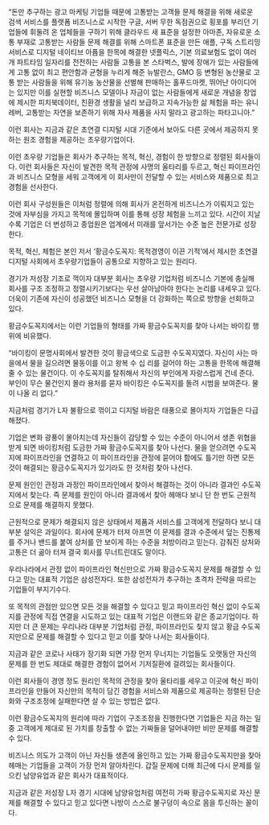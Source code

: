 “돈만 추구하는 광고 마케팅 기업들 때문에 고통받는 고객들 문제 해결을 위해 새로운 검색 서비스를 플랫폼 비즈니스로 시작한 구글, 서버 무한 독점권으로 횡포를 부리던 기업들에 휘둘려 온 업체들을 구하기 위해 클라우드 새 표준을 설정한 아마존, 자유로운 소통 부재로 고통받는 사람들 문제 해결를 위해 스마트폰 표준을 만든 애플, 구독 스트리밍 서비스로 디지털 네이티브 아픔을 한목에 해결한 넷플릭스, 기본 의료보험도 없이 여러 개 파트타임 일자리를 전전하는 사람들 고통을 본 스타벅스, 발에 장애가 있는 사람들에게 고통 없이 최고 편안함과 균형을 누리게 해준 뉴발란스, GMO 등 변형된 농산물로 고통 받는 사람들을 위해 유기농 농산물을 선별해 판매하는 홀푸드마켓, 뛰어난 아이디어는 있지만 이를 실현할 비즈니스 모델이나 자금이 없는 사람들에게 새로운 개념을 창업에 제시한 피치북데이터, 친환경 생활을 널리 보급하고 지속가능한 삶 체험을 파는 유니레버, 고통받는 자연을 보존하기 위해 자사 제품을 사지 말라고 광고하는 파타고니아.” 

이런 회사는 지금과 같은 초연결 디지털 시대 기준에서 보아도 다른 곳에서 제공하지 못하는 원조 경험을 제공하는 초우량기업이다.

이런 초우량 기업들은 회사가 추구하는 목적, 혁신, 경험이 한 방향으로 정렬된 회사들이다. 이런 회사들은 자신이 발견한 목적 관정에 사명의 울타리를 두르고, 혁신 파이프라인과 비즈니스 모형을 세워 고객에게 이 회사만이 전달할 수 있는 서비스와 제품으로 최고 경험을 선사한다. 

이런 회사 구성원들은 이처럼 정렬에 의해 회사가 온전하게 비즈니스가 이뤄지고 있는 것에 자부심을 가지고 목적에 몰입하며 이를 통해 성장 체험을 느끼고 있다. 시간이 지날수록 기업은 더 번성하고 종업원은 업계에서 미래를 앞서가는 수준 높은 전문가로 성장한다.

목적, 혁신, 체험은 본인 저서 ‘황금수도꼭지: 목적경영이 이끈 기적’에서 제시한 초연결 디지털 사회에서 초우량기업들이 공통으로 지향하고 있는 원리다.

경기가 저성장 기조로 꺽이자 대부분 회사는 초우량 기업처럼 비즈니스 기본에 충실해 회사를 구조 조정하고 정렬시키기보다는 우선 살아남아야 한다는 논리를 내세우고 있다. 더욱이 기존에 자신이 성공했던 비즈니스 모형을 더 강화하는 쪽으로 방향을 선회하고 있다. 

황금수도꼭지에서는 이런 기업들의 형태를 가짜 황금수도꼭지를 찾아 나서는 바이킹 행위에 비유했다.

“바이킹이 문명사회에서 발견한 것이 황금색으로 도금한 수도꼭지였다. 자신이 사는 마을에서 물을 길으려면 물동이를 이고 왕복 수 십 리를 걸어야 하는 고통을 한목에 해결해줄 수 있는 물건이다. 이 수도꼭지를 탈취해서 자신의 부인에게 자랑스럽게 건네 준다. 부인이 무슨 물건인지 몰라 용처를 묻자 바이킹은 수도꼭지를 돌려 시범을 보여준다. 물이 나올 리 없다.”

지금처럼 경기가 L자 불황으로 꺾이고 디지털 바람은 태풍으로 몰아치자 기업들은 다급해졌다. 

기업은 변화 광풍이 몰아치는데 자신들이 감당할 수 있는 수준이 아니어서 생존 위협을 받게 되면 바이킹처럼 도금한 가짜 황금수도꼭지를 찾아 나선다. 물을 얻으려면 수도꼭지에 파이프라인을 연결하고 이 파이프라인을 관정에 묻어야 함에도 틀기만 하면 모든 것이 해결되는 황금수도꼭지가 있기라도 한 것처럼 찾아 나선다. 

문제 원인인 관정과 과정인 파이프라인에서 찾아서 해결하는 것이 아니라 결과인 수도꼭지에서 찾는다. 즉 문제를 원인이 아니라 결과에서 찾아 헤매다 보니 단 한 번도 근원적으로 문제를 해결하지 못했다. 

근원적으로 문제가 해결되지 않은 상태에서 제품과 서비스를 고객에게 전달하다 보니 대부분 설익은 과일이다. 회사에 문제가 터져 아프면 이 문제를 결과 수준에서 덮는 진통제를 주거나 밴드를 붙여 상처를 안 보이게 하는 수준을 처방이라고 믿는다. 감춰진 상처와 고통은 더 곪아 터져 결국 회사를 무너트린대도 말이다.

우리나라에서 관정 없이 파이프라인 혁신만으로 가짜 황금수도꼭지 문제를 해결할 수 있다고 믿는 대표적 기업은 삼성전자다. 또한 삼성전자가 추구하는 초격차 전략을 따르는 기업들이 부지기수다. 

또 목적의 관점만 있으면 모든 것을 해결할 수 있다고 믿고 파이프라인 혁신 없이 수도꼭지를 관정에 직접 연결을 시도하고 있는 대표적 기업은 이랜드와 같은 종교기업이다. 하지만 더 큰 문제는 우리나라 대부분 기업처럼 관정, 파이프라인도 찾지 않고 황금 수도꼭지만으로 문제를 해결할 수 있다고 믿고 이를 찾아 나서는 회사들이다.

지금과 같은 코로나 사태가 장기화 되면 가장 먼저 무너지는 기업들도 오랫동안 자신의 문제를 한 번도 제대로 해결한 경험이 없어서 기저질환에 걸려있는 회사들이다. 

이런 회사들이 경영 정도 원리인 목적의 관정을 찾아 울타리를 세우고 이곳에 혁신 파이프라인을 만들어 자신만의 목적이 담긴 경험을 서비스와 제품으로 제공하는 정렬된 단순화와 구조조정에 실패한다면 살 수 있는 방법은 없다. 

이런 황금수도꼭지의 원리에 따라 기업이 구조조정을 진행한다면 기업들은 지금 하는 일 중 고객에게 제대로 된 가치를 창출할 수 없는 가짜들을 덜어내야만 비만 문제를 해결할 수 있다. 

비즈니스 의도가 고객이 아닌 자신들 생존에 올인하고 있는 가짜 황금수도꼭지만을 찾아 헤매는 기업들을 고객이 가장 먼저 알아차린다. 갑질 문제에 더해 최근에 다시 문제를 일으킨 남양유업과 같은 회사가 대표적이다.

지금과 같은 저성장 L자 경기 시대에 남양유업처럼 여전히 가짜 황금수도꼭지로 자신 문제를 해결할 수 있다고 믿고 있다면 나방이 스스로 불구덩이 속으로 몸을 투신하는 꼴이다.
